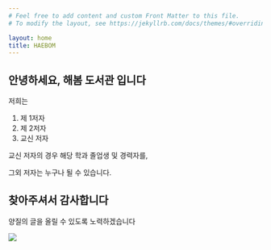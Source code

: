 ```yaml
---
# Feel free to add content and custom Front Matter to this file.
# To modify the layout, see https://jekyllrb.com/docs/themes/#overriding-theme-defaults

layout: home
title: HAEBOM
---
```


## 안녕하세요, 해봄 도서관 입니다

저희는

1. 제 1저자
2. 제 2저자
3. 교신 저자

교신 저자의 경우 해당 학과 졸업생 및 경력자를,

그외 저자는 누구나 될 수 있습니다.

## 찾아주셔서 감사합니다

양질의 글을 올릴 수 있도록 노력하겠습니다

![](https://media4.giphy.com/media/ld2t4ZrMNNRZYMhof6/giphy.gif?cid=ecf05e476hu7kp446e2veicdzwya9mnhwotgc7doplhvqbg0&ep=v1_gifs_search&rid=giphy.gif&ct=g)
